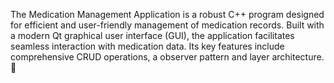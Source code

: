 The Medication Management Application is a robust C++ program designed for efficient and user-friendly management of medication records. Built with a modern Qt graphical user interface (GUI), the application facilitates seamless interaction with medication data. Its key features include comprehensive CRUD operations, a observer pattern and layer architecture. 💊


